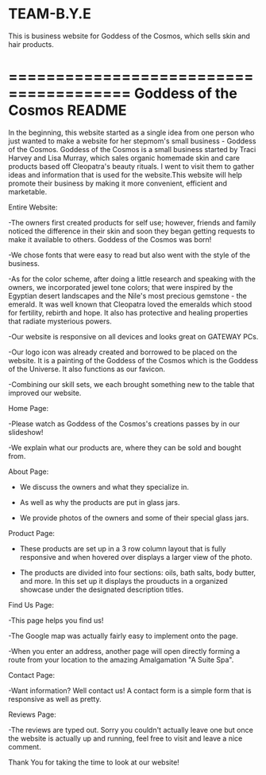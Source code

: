 # TEAM-B.Y.E
This is business website for Goddess of the Cosmos, which sells skin and hair products.

=======================================
	Goddess of the Cosmos README
=======================================

In the beginning, this website started as a single idea from one person who just wanted to make a website for her stepmom's small business - Goddess of the Cosmos. Goddess of the Cosmos is a small business started by Traci Harvey and Lisa Murray, which sales organic homemade skin and care products based off Cleopatra's beauty rituals. I went to visit them to gather ideas and information that is used for the website.This website will help promote their business by making it more convenient, efficient and marketable.



Entire Website: 

-The owners first created products for self use; however, friends and family noticed the difference in their skin and soon they began getting requests to make it available to others. Goddess of the Cosmos was born! 

-We chose fonts that were easy to read but also went with the style of the business.

-As for the color scheme, after doing a little research and speaking with the owners, we incorporated jewel tone colors; that were inspired by the Egyptian desert landscapes and the Nile's most precious gemstone - the emerald.  It was well known that Cleopatra loved the emeralds which stood for fertility, rebirth and hope. It also has protective and healing properties that radiate mysterious powers.

-Our website is responsive on all devices and looks great on GATEWAY PCs.

-Our logo icon was already created and borrowed to be placed on the website. It is a painting of the Goddess of the Cosmos which is the Goddess of the Universe. It also functions as our favicon.

-Combining our skill sets, we each brought something new to the table that improved our website.






Home Page: 

-Please watch as Goddess of the Cosmos's creations passes by in our slideshow!

-We explain what our products are, where they can be sold and bought from.





About Page: 

- We discuss the owners and what they specialize in. 

- As well as why the products are put in glass jars.

- We provide photos of the owners and some of their special glass jars.





Product Page:

- These products are set up in a 3 row column layout that is fully responsive and when hovered over displays a larger view of the photo.

- The products are divided into four sections: oils, bath salts, body butter, and more. In this set up it displays the prouducts in a organized showcase under the designated description titles. 




Find Us Page: 

-This page helps you find us!

-The Google map was actually fairly easy to implement onto the page. 

-When you enter an address, another page will open directly forming a route from your location to the amazing Amalgamation "A Suite Spa".





Contact Page: 

-Want information? Well contact us! A contact form is a simple form that is responsive as well as pretty.


Reviews Page:

-The reviews are typed out. Sorry you couldn't actually leave one but once the website is actually up and running, feel free to visit and leave a nice comment.   



Thank You for taking the time to look at our website!
